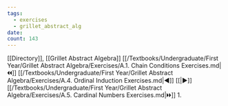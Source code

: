 ```yaml
---
tags:
  - exercises
  - grillet_abstract_alg
date:
count: 143
---
```

[[Directory]], [[Grillet Abstract Algebra]]
[[/Textbooks/Undergraduate/First Year/Grillet Abstract Algebra/Exercises/A.1. Chain Conditions Exercises.md|🞀🞀]] [[/Textbooks/Undergraduate/First Year/Grillet Abstract Algebra/Exercises/A.4. Ordinal Induction Exercises.md|◀]] [[|▶]] [[/Textbooks/Undergraduate/First Year/Grillet Abstract Algebra/Exercises/A.5. Cardinal Numbers Exercises.md|🞂🞂]]
1. 